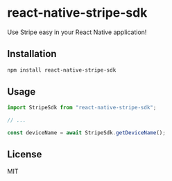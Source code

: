 # react-native-stripe-sdk

Use Stripe easy in your React Native application!

## Installation

```sh
npm install react-native-stripe-sdk
```

## Usage

```js
import StripeSdk from "react-native-stripe-sdk";

// ...

const deviceName = await StripeSdk.getDeviceName();
```

## License

MIT
